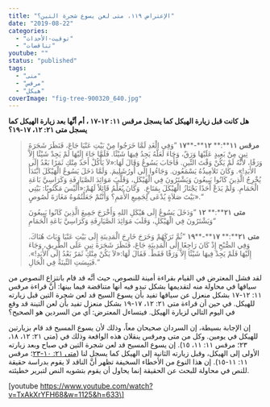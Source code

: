 ```yaml
---
title: "الإعتراض ١١٩، متى لعن يسوع شجرة التين؟"
date: "2019-08-22"
categories: 
  - "توقيت-الأحداث"
  - "تناقضات"
youtube: ""
status: "published"
tags: 
  - "متى"
  - "مرقس"
  - "هيكل"
coverImage: "fig-tree-900320_640.jpg"
---
```


**هل كانت قبل زيارة الهيكل كما يسجل مرقس ١١: ١٢\-١٧ ، أم أنَّها بعد زيارة الهيكل كما يسجل متى ٢١: ١٢، ١٧\-١٩؟**

> **مرقس** **١١****:** **١٢****\-****١٧** ”وَفِي الْغَدِ لَمَّا خَرَجُوا مِنْ بَيْتِ عَنْيَا جَاعَ، فَنَظَرَ شَجَرَةَ تِينٍ مِنْ بَعِيدٍ عَلَيْهَا وَرَقٌ، وَجَاءَ لَعَلَّهُ يَجِدُ فِيهَا شَيْئًا. فَلَمَّا جَاءَ إِلَيْهَا لَمْ يَجِدْ شَيْئًا إِلاَّ وَرَقًا، لأَنَّهُ لَمْ يَكُنْ وَقْتَ التِّينِ. فَأَجَابَ يَسُوعُ وَقَالَ لَهَا:«لاَ يَأْكُلْ أَحَدٌ مِنْكِ ثَمَرًا بَعْدُ إِلَى الأَبَدِ!». وَكَانَ تَلاَمِيذُهُ يَسْمَعُون. وَجَاءُوا إِلَى أُورُشَلِيمَ. وَلَمَّا دَخَلَ يَسُوعُ الْهَيْكَلَ ابْتَدَأَ يُخْرِجُ الَّذِينَ كَانُوا يَبِيعُونَ وَيَشْتَرُونَ فِي الْهَيْكَلِ، وَقَلَّبَ مَوَائِدَ الصَّيَارِفَةِ وَكَرَاسِيَّ بَاعَةِ الْحَمَامِ. وَلَمْ يَدَعْ أَحَدًا يَجْتَازُ الْهَيْكَلَ بِمَتَاعٍ.  وَكَانَ يُعَلِّمُ قَائِلاً لَهُمْ:«أَلَيْسَ مَكْتُوبًا: بَيْتِي بَيْتَ صَلاَةٍ يُدْعَى لِجَمِيعِ الأُمَمِ؟ وَأَنْتُمْ جَعَلْتُمُوهُ مَغَارَةَ لُصُوصٍ».“
> 
> **متى** **٢١****:** **١٢** ”وَدَخَلَ يَسُوعُ إِلَى هَيْكَلِ اللهِ وَأَخْرَجَ جَمِيعَ الَّذِينَ كَانُوا يَبِيعُونَ وَيَشْتَرُونَ فِي الْهَيْكَلِ، وَقَلَبَ مَوَائِدَ الصَّيَارِفَةِ وَكَرَاسِيَّ بَاعَةِ الْحَمَامِ“
> 
> **متى** **٢١****:** **١٧****\-****١٩** ”ثُمَّ تَرَكَهُمْ وَخَرَجَ خَارِجَ الْمَدِينَةِ إِلَى بَيْتِ عَنْيَا وَبَاتَ هُنَاكَ. وَفِي الصُّبْحِ إِذْ كَانَ رَاجِعًا إِلَى الْمَدِينَةِ جَاعَ، فَنَظَرَ شَجَرَةَ تِينٍ عَلَى الطَّرِيقِ، وَجَاءَ إِلَيْهَا فَلَمْ يَجِدْ فِيهَا شَيْئًا إِلاَّ وَرَقًا فَقَطْ. فَقَالَ لَهَا:«لاَ يَكُنْ مِنْكِ ثَمَرٌ بَعْدُ إِلَى الأَبَدِ!». فَيَبِسَتِ التِّينَةُ فِي الْحَالِ.“

لقد فشل المعترض في القيام بقراءة أمينة للنصوص، حيث أنَّه قد قام بانتزاع النصوص من سياقها في محاولة منه لتقديمها بشكل تبدو فيه أنها متناقضة فيما بينها: أنَّ قراءة مرقس ١١: ١٢\-١٧ بشكل منعزل عن سياقها تفيد بأن يسوع السيح قد لعن شجرة التين قبل زيارته للهيكل. في حين أن قراءة متى ٢١: ١٢، ١٧\-١٩ بشكل منعزل تفيد بأن لعن التينة قد وقع في اليوم التالي لزيارة الهيكل. فيتساءل المعترض: أي من السردين هو الصحيح؟

إن الإجابة بسيطة، إن السردان صحيحان معاً، وذلك لأن يسوع المسيح قد قام بزيارتين للهيكل في يومين. وكل من متى ومرقس ينقلان هذه الواقعة وذلك في (متى ٢١: ١٢، ١٨، ٢٣؛ مرقس ١١: ١١، ١٥). إن يسوع المسيح قد لعن شجرة التين في صباح وبعد زيارته الأولى إلى الهيكل، وقبل زيارته الثانية إلى الهيكل كما يسجل لنا ([متى ٢١: ١٠\-](https://biblia.com/books/ar-vandyke/Mt21.10-23)[٢٣](https://biblia.com/books/ar-vandyke/Mt21.10-23)؛ مرقس ١١: ١١\-١٥). إن هذا النوع من الأخطاء السخيفة تظهر أنَّ الناقد لا يقوم بدراسة حقيقة للنص في محاولة للبحث عن الحقيقة إنما يحاول أن يقوم بتشويه النص لتبرير خطيئته.

\[youtube https://www.youtube.com/watch?v=TxAkXrYFH68&w=1125&h=633\]
